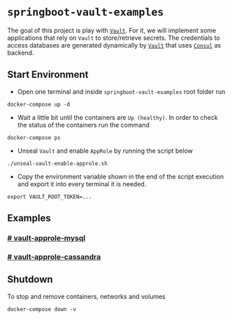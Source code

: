# `springboot-vault-examples`

The goal of this project is play with [`Vault`](https://www.vaultproject.io). For it, we will implement some
applications that rely on `Vault` to store/retrieve secrets. The credentials to access databases are generated
dynamically by [`Vault`](https://www.vaultproject.io) that uses [`Consul`](https://www.consul.io) as backend.

## Start Environment

- Open one terminal and inside `springboot-vault-examples` root folder run
```
docker-compose up -d
```

- Wait a little bit until the containers are `Up (healthy)`. In order to check the status of the containers run the command
```
docker-compose ps
```

- Unseal `Vault` and enable `AppRole` by running the script below
```
./unseal-vault-enable-approle.sh
```

- Copy the environment variable shown in the end of the script execution and export it into every terminal it is needed.
```
export VAULT_ROOT_TOKEN=...
```

## Examples

### [# vault-approle-mysql](https://github.com/ivangfr/springboot-vault-examples/tree/master/vault-approle-mysql)

### [# vault-approle-cassandra](https://github.com/ivangfr/springboot-vault-examples/tree/master/vault-approle-cassandra)

## Shutdown

To stop and remove containers, networks and volumes
```
docker-compose down -v
```
